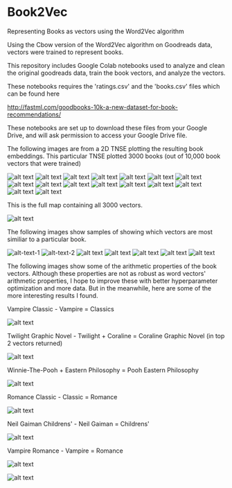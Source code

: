 # Book2Vec

Representing Books as vectors using the Word2Vec algorithm 

Using the Cbow version of the Word2Vec algorithm on Goodreads data, vectors were trained to represent books. 

This repository includes Google Colab notebooks used to analyze and clean the original goodreads data, train the book vectors, and analyze the vectors. 

These notebooks requires the 'ratings.csv' and the 'books.csv' files which can be found here

http://fastml.com/goodbooks-10k-a-new-dataset-for-book-recommendations/

These notebooks are set up to download these files from your Google Drive, and will ask permission to access your Google Drive file. 

The following images are from a 2D TNSE plotting the resulting book embeddings. This particular TNSE plotted 3000 books (out of 10,000 book vectors that were trained)

![alt text](Images/Book2VecSample1.JPG)
![alt text](Images/Book2VecSample2.JPG)
![alt text](Images/Book2VecSample3.JPG)
![alt text](Images/Book2VecSample4.JPG)
![alt text](Images/Book2VecSample5.JPG)
![alt text](Images/Book2VecSample6.JPG)
![alt text](Images/Book2VecSample7.JPG)
![alt text](Images/Book2VecSample8.JPG)
![alt text](Images/Book2VecSample9.JPG)
![alt text](Images/Book2VecSample10.JPG)
![alt text](Images/Book2VecSample11.JPG)
![alt text](Images/Book2VecSample12.JPG)
![alt text](Images/Book2VecSample13.JPG)
![alt text](Images/Book2VecSample14.JPG)
![alt text](Images/Book2VecSample15.JPG)
![alt text](Images/Book2VecSample16.JPG)


This is the full map containing all 3000 vectors. 

![alt text](Images/Book2Vec0-3000New.jpg)

The following images show samples of showing which vectors are most similiar to a particular book. 

![alt-text-1](Images/sim1.JPG) ![alt-text-2](Images/sim2.JPG)
![alt text](Images/sim3.JPG) ![alt text](Images/sim4.JPG)
![alt text](Images/sim5.JPG) ![alt text](Images/sim6.JPG)
![alt text](Images/sim7.JPG)

The following images show some of the arithmetic properties of the book vectors. Although these properties are not as robust as word vectors' arithmetic properties, I hope to improve these with better hyperparameter optimization and more data. But in the meanwhile, here are some of the more interesting results I found. 

Vampire Classic - Vampire = Classics

![alt text](Images/va1.JPG)

Twilight Graphic Novel - Twilight + Coraline = Coraline Graphic Novel (in top 2 vectors returned)

![alt text](Images/va2.JPG)

Winnie-The-Pooh + Eastern Philosophy =  Pooh Eastern Philosophy

![alt text](Images/va3.JPG)

Romance Classic - Classic = Romance 

![alt text](Images/va4.JPG)

Neil Gaiman Childrens' - Neil Gaiman = Childrens'

![alt text](Images/va5.JPG)

Vampire Romance - Vampire = Romance

![alt text](Images/va6.JPG)



![alt text](Images/va7.JPG)
